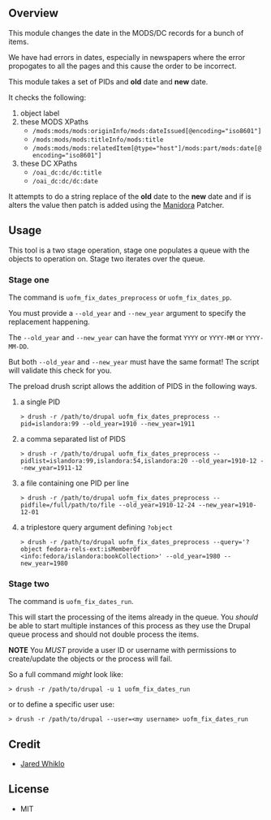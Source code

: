 ## Overview

This module changes the date in the MODS/DC records for a bunch of items.

We have had errors in dates, especially in newspapers where the error propogates to all the pages
and this cause the order to be incorrect.
 
This module takes a set of PIDs and **old** date and **new** date.

It checks the following:
1. object label
1. these MODS XPaths
    * `/mods:mods/mods:originInfo/mods:dateIssued[@encoding="iso8601"]`
    * `/mods:mods/mods:titleInfo/mods:title`
    * `/mods:mods/mods:relatedItem[@type="host"]/mods:part/mods:date[@encoding="iso8601"]`
1. these DC XPaths
    * `/oai_dc:dc/dc:title`
    * `/oai_dc:dc/dc:date`
   
It attempts to do a string replace of the **old** date to the **new** date and if is alters the value
then patch is added using the [Manidora](https://github.com/uml-digitalinitiatives/manidora) Patcher. 

## Usage

This tool is a two stage operation, stage one populates a queue with the objects to operation on.
Stage two iterates over the queue.

### Stage one

The command is `uofm_fix_dates_preprocess` or `uofm_fix_dates_pp`.

You must provide a `--old_year` and `--new_year` argument to specify the replacement happening.

The `--old_year` and `--new_year` can have the format `YYYY` or `YYYY-MM` or `YYYY-MM-DD`.

But both `--old_year` and `--new_year` must have the same format! The script will validate this check for you.

The preload drush script allows the addition of PIDS in the following ways.

1. a single PID
    ```shell
    > drush -r /path/to/drupal uofm_fix_dates_preprocess --pid=islandora:99 --old_year=1910 --new_year=1911
    ```
2. a comma separated list of PIDS
    ```shell
    > drush -r /path/to/drupal uofm_fix_dates_preprocess --pidlist=islandora:99,islandora:54,islandora:20 --old_year=1910-12 --new_year=1911-12
    ```
3. a file containing one PID per line
    ```shell
    > drush -r /path/to/drupal uofm_fix_dates_preprocess --pidfile=/full/path/to/file --old_year=1910-12-24 --new_year=1910-12-01
    ```
4. a triplestore query argument defining `?object`
    ```shell
    > drush -r /path/to/drupal uofm_fix_dates_preprocess --query='?object fedora-rels-ext:isMemberOf <info:fedora/islandora:bookCollection>' --old_year=1980 --new_year=1980
    ```

### Stage two

The command is `uofm_fix_dates_run`.

This will start the processing of the items already in the queue. You _should_ be able to start 
multiple instances of this process as they use the Drupal queue process and should not double process
the items.

**NOTE** You _MUST_ provide a user ID or username with permissions to create/update the objects or the process will fail.

So a full command _might_ look like:
```shell
> drush -r /path/to/drupal -u 1 uofm_fix_dates_run 
```
or to define a specific user use:
```shell
> drush -r /path/to/drupal --user=<my username> uofm_fix_dates_run
```

## Credit

* [Jared Whiklo](https://github.com/whikloj)

## License

* MIT
